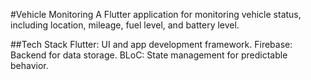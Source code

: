 #Vehicle Monitoring
A Flutter application for monitoring vehicle status, including location, mileage, fuel level, and battery level.

##Tech Stack
Flutter: UI and app development framework.
Firebase: Backend for data storage.
BLoC: State management for predictable behavior.
      
